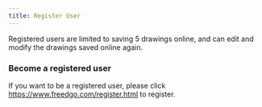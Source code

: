 ```yaml
---
title: Register User
---
```

<script async src="https://pagead2.googlesyndication.com/pagead/js/adsbygoogle.js"></script><ins class="adsbygoogle" style="display:block; text-align:center;" data-ad-layout="in-article" data-ad-format="fluid" data-ad-client="ca-pub-9055212255210230" data-ad-slot="7941459222"></ins> <script>(adsbygoogle = window.adsbygoogle || []).push({});</script>
Registered users are limited to saving 5 drawings online, and can edit and modify the drawings saved online again.
### Become a registered user
If you want to be a registered user, please click https://www.freedgo.com/register.html to register.

